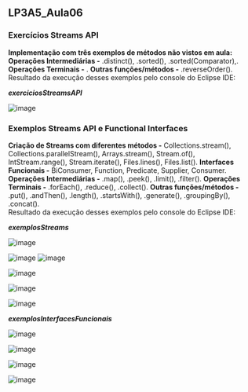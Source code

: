 ## LP3A5_Aula06

### Exercícios Streams API
**Implementação com três exemplos de métodos não vistos em aula:** **Operações Intermediárias -** .distinct(), .sorted(), .sorted(Comparator),.  **Operações Terminais -** . **Outras funções/métodos -** .reverseOrder().  
Resultado da execução desses exemplos pelo console do Eclipse IDE:

***exerciciosStreamsAPI***  

![image](https://user-images.githubusercontent.com/70042571/167054994-a62b57a9-c493-4da1-99fb-39086d035eb9.png)


### Exemplos Streams API e Functional Interfaces  

**Criação de Streams com diferentes métodos -** Collections.stream(), Collections.parallelStream(), Arrays.stream(), Stream.of(), IntStream.range(), Stream.iterate(), Files.lines(), Files.list(). **Interfaces Funcionais -** BiConsumer, Function, Predicate, Supplier, Consumer. **Operações Intermediárias -** .map(), .peek(), .limit(), .filter(). **Operações Terminais -** .forEach(), .reduce(), .collect(). **Outras funções/métodos -** .put(), .andThen(), .length(), .startsWith(), .generate(), .groupingBy(), .concat().  
Resultado da execução desses exemplos pelo console do Eclipse IDE:

***exemplosStreams***

![image](https://user-images.githubusercontent.com/70042571/167051467-abac1198-a3f6-4901-9351-2c6231c134d5.png)

![image](https://user-images.githubusercontent.com/70042571/167044480-8ab9fcb5-5c80-4b3a-8781-90812ee76d1b.png) 
![image](https://user-images.githubusercontent.com/70042571/167044558-504a1b0a-77d5-4494-a415-77b38a7d872c.png) 

![image](https://user-images.githubusercontent.com/70042571/167048767-7e32927b-4375-4768-922e-6932ecda2154.png)  

![image](https://user-images.githubusercontent.com/70042571/167049534-2a9370c5-0389-47b7-bace-ba171ed82da0.png)  

![image](https://user-images.githubusercontent.com/70042571/167052137-abdf27c7-4995-4eac-8a6e-5036b445908a.png)


***exemplosInterfacesFuncionais***

![image](https://user-images.githubusercontent.com/70042571/167018644-b37149fd-f025-4514-b61d-c4c16b37668a.png)  

![image](https://user-images.githubusercontent.com/70042571/167019280-a1d3b990-bddd-449c-a197-ccc5de2e118e.png)  

![image](https://user-images.githubusercontent.com/70042571/167019544-27c9dae1-e59c-453d-9771-56df142cec32.png)  

![image](https://user-images.githubusercontent.com/70042571/167019970-dee7c118-3ec8-4b33-83c1-42aec59f1304.png)

